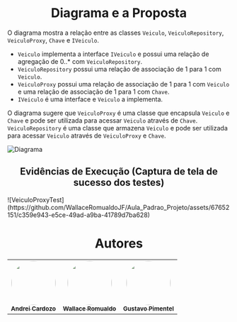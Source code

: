 <h1 align="center">Diagrama e a Proposta</h1>

O diagrama mostra a relação entre as classes `Veiculo`, `VeiculoRepository`, `VeiculoProxy`, `Chave` e `IVeiculo`.

- `Veiculo` implementa a interface `IVeiculo` e possui uma relação de agregação de 0..* com `VeiculoRepository`. 
- `VeiculoRepository` possui uma relação de associação de 1 para 1 com `Veiculo`.
- `VeiculoProxy` possui uma relação de associação de 1 para 1 com `Veiculo` e uma relação de associação de 1 para 1 com `Chave`.
- `IVeiculo` é uma interface e `Veiculo` a implementa. 

O diagrama sugere que `VeiculoProxy` é uma classe que encapsula `Veiculo` e `Chave` e pode ser utilizada para acessar `Veiculo` através de `Chave`. `VeiculoRepository` é uma classe que armazena `Veiculo` e pode ser utilizada para acessar `Veiculo` através de `VeiculoProxy` e `Chave`.

![](./docs/diagram.jpg?raw=true "Diagrama")

<h2 align="center">Evidências de Execução (Captura de tela de sucesso dos testes)</h2>
![VeiculoProxyTest](https://github.com/WallaceRomualdoJF/Aula_Padrao_Projeto/assets/67652151/c359e943-e5ce-49ad-a9ba-41789d7ba628)


<h1 align="center">Autores</h1>

<table align="center">
  <tr>
    <td align="center">
      <a href="https://github.com/AndreiCardozo">
        <img style="border-radius: 50%;" src="https://avatars.githubusercontent.com/u/67652151?v=4" width="100px;" alt=""/><br/><sub><b>Andrei Cardozo</b></sub>
      </a> <br/>
      <a href="https://github.com/AndreiCardozo" title="Andrei Cardozo"></a>
    </td>
      <td align="center">
      <a href="https://github.com/WallaceRomualdoJF">
        <img style="border-radius: 50%;" src="https://avatars.githubusercontent.com/u/67033167?v=4" width="100px;" alt=""/><br/><sub><b>Wallace Romualdo</b></sub>
      </a> <br/>
      <a href="https://github.com/WallaceRomualdoJF" title="Wallace Romualdo"></a>
    </td>
      <td align="center">
      <a href="https://github.com/Gpimentel7">
        <img style="border-radius: 50%;" src="https://avatars.githubusercontent.com/u/50156614?v=4" width="100px;" alt=""/><br/><sub><b>Gustavo Pimentel</b></sub>
      </a> <br/>
      <a href="https://github.com/Gpimentel7" title="Gustavo Pimentel"></a>
    </td>
</table>
